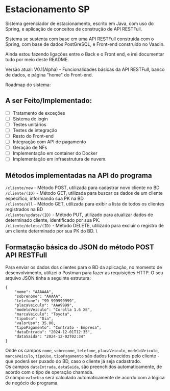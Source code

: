 # Estacionamento SP
Sistema gerenciador de estacionamento, escrito em Java, com uso do Spring, e aplicação de conceitos de construção de API RESTFull.

Sistema se sustenta com base em uma API RESTFull construida com o Spring, com base de dados PostGreSQL, e Front-end construido no Vaadin.

Ainda estou fazendo ligações entre o Back e o Front end, e irei documentar tudo por meio deste README.

Versão atual: V0.1(Alpha) - Funcionalidades básicas da API RESTFull, banco de dados, e página "home" do Front-end.

Roadmap do sistema:

## **A ser Feito/Implementado:**

- [ ] Tratamento de exceções
- [ ] Sistema de login
- [ ] Testes unitários
- [ ] Testes de integração 
- [ ] Resto do Front-end
- [ ] Integração com API de pagamento
- [ ] Geração de NFs
- [ ] Implementação em container do Docker
- [ ] Implementação em infraestrutura de nuvem.

## Métodos implementadas na API do programa

`/cliente/new` - Método POST, utilizada para cadastrar novo cliente no BD \
`/cliente/(ID)` - Método GET, utilizada para buscar os dados de um cliente específico, informando sua PK na BD \
`/cliente/all` - Método GET, utilizada para exibir a lista de todos os clientes registrados na BD \
`/cliente/update/(ID)` - Método PUT, utilizado para atualizar dados de determinado cliente, identificado por sua PK. \
`/cliente/delete/(ID)` - Método DELETE, utilizado para excluir o registro de um cliente determinado por sua PK do BD. \



## Formatação básica do JSON do método POST API RESTFull

Para enviar os dados dos clientes para o BD da aplicação, no momento de desenvolvimento, utilizei o Postman para fazer as requisições HTTP. O seu arquivo JSON tinha a seguinte estrutura:

```
{
    "nome": "AAAAAA",
    "sobrenome": "AAAAA",
    "telefone": "99 999999999",
    "placaVeiculo": "AAA9999",
    "modeloVeiculo": "Corolla 1.6 XE",
    "marcaVeiculo": "Toyota",
    "tipoUso": "Dia",
    "valorUso": 35.00,
    "tipoPagamento": "Contrato - Empresa",
    "dataEntrada": "2024-12-01T12:35",
    "dataSaida": "2024-12-02T02:34"
}
```

Onde os campos `nome`, `sobrenome`, `telefone`, `placaVeiculo`, `modeloVeiculo`, `marcaVeiculo`, `tipoUso`, `tipoPagamento` são dados fornecidos pelo cliente - que poderá ser puxado do BD, caso o cliente já seja cadastrado. \
Os campos `dataEntrada`, `dataSaida`, são preenchidos automaticamente, de acordo com o tipo de operação chamada. \
O campo `valorUso` será calculado automaticamente de acordo com a lógica de negócio do programa.
